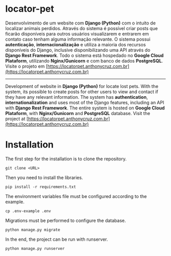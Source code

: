 # locator-pet

Desenvolvimento de um website com **Django (Python)** com o intuito de localizar animais perdidos. Através do sistema é possível criar posts que ficarão disponíveis para outros usuários visualizarem e entrarem em contato caso tenham alguma informação relevante. O sistema possui **autenticação**, **internacionalização** e utiliza a maioria dos recursos disponíveis do Django, inclusive disponibilizando uma API através do **Django Rest Framework**. Todo o sistema está hospedado no **Google Cloud Plataform**, utilizando **Nginx/Gunicorn** e com banco de dados **PostgreSQL**. Visite o projeto em [https://locatorpet.anthonycruz.com.br](https://locatorpet.anthonycruz.com.br)

<hr>

Development of website in **Django (Python)** for locate lost pets. With the system, its possible to create posts for other users to view and contact if they have any relevant information. The system has **authentication**, **internationalization** and uses most of the Django features, including an API with **Django Rest Framework**. The entire system is hosted on **Google Cloud Plataform**, with **Nginx/Gunicorn** and **PostgreSQL** database. Visit the project at [https://locatorpet.anthonycruz.com.br](https://locatorpet.anthonycruz.com.br)


# Installation

The first step for the installation is to clone the repository.

    git clone <URL>

Then you need to install the libraries.

    pip install -r requirements.txt

The environment variables file must be configured according to the example.

    cp .env-example .env

Migrations must be performed to configure the database.

    python manage.py migrate

In the end, the project can be run with runserver.

    python manage.py runserver

